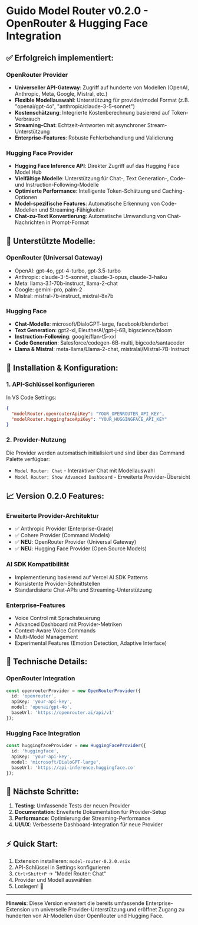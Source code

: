 # Guido Model Router v0.2.0 - OpenRouter & Hugging Face Integration

## ✅ Erfolgreich implementiert:

### OpenRouter Provider
- **Universeller API-Gateway**: Zugriff auf hunderte von Modellen (OpenAI, Anthropic, Meta, Google, Mistral, etc.)
- **Flexible Modellauswahl**: Unterstützung für provider/model Format (z.B. "openai/gpt-4o", "anthropic/claude-3-5-sonnet")
- **Kostenschätzung**: Integrierte Kostenberechnung basierend auf Token-Verbrauch
- **Streaming-Chat**: Echtzeit-Antworten mit asynchroner Stream-Unterstützung
- **Enterprise-Features**: Robuste Fehlerbehandlung und Validierung

### Hugging Face Provider
- **Hugging Face Inference API**: Direkter Zugriff auf das Hugging Face Model Hub
- **Vielfältige Modelle**: Unterstützung für Chat-, Text Generation-, Code- und Instruction-Following-Modelle
- **Optimierte Performance**: Intelligente Token-Schätzung und Caching-Optionen
- **Model-spezifische Features**: Automatische Erkennung von Code-Modellen und Streaming-Fähigkeiten
- **Chat-zu-Text Konvertierung**: Automatische Umwandlung von Chat-Nachrichten in Prompt-Format

## 🔧 Unterstützte Modelle:

### OpenRouter (Universal Gateway)
- OpenAI: gpt-4o, gpt-4-turbo, gpt-3.5-turbo
- Anthropic: claude-3-5-sonnet, claude-3-opus, claude-3-haiku
- Meta: llama-3.1-70b-instruct, llama-2-chat
- Google: gemini-pro, palm-2
- Mistral: mistral-7b-instruct, mixtral-8x7b

### Hugging Face
- **Chat-Modelle**: microsoft/DialoGPT-large, facebook/blenderbot
- **Text Generation**: gpt2-xl, EleutherAI/gpt-j-6B, bigscience/bloom
- **Instruction-Following**: google/flan-t5-xxl
- **Code Generation**: Salesforce/codegen-6B-multi, bigcode/santacoder
- **Llama & Mistral**: meta-llama/Llama-2-chat, mistralai/Mistral-7B-Instruct

## 🚀 Installation & Konfiguration:

### 1. API-Schlüssel konfigurieren
In VS Code Settings:
```json
{
  "modelRouter.openrouterApiKey": "YOUR_OPENROUTER_API_KEY",
  "modelRouter.huggingfaceApiKey": "YOUR_HUGGINGFACE_API_KEY"
}
```

### 2. Provider-Nutzung
Die Provider werden automatisch initialisiert und sind über das Command Palette verfügbar:
- `Model Router: Chat` - Interaktiver Chat mit Modellauswahl
- `Model Router: Show Advanced Dashboard` - Erweiterte Provider-Übersicht

## 📈 Version 0.2.0 Features:

### Erweiterte Provider-Architektur
- ✅ Anthropic Provider (Enterprise-Grade)
- ✅ Cohere Provider (Command Models)
- ✅ **NEU**: OpenRouter Provider (Universal Gateway)
- ✅ **NEU**: Hugging Face Provider (Open Source Models)

### AI SDK Kompatibilität
- Implementierung basierend auf Vercel AI SDK Patterns
- Konsistente Provider-Schnittstellen
- Standardisierte Chat-APIs und Streaming-Unterstützung

### Enterprise-Features
- Voice Control mit Sprachsteuerung
- Advanced Dashboard mit Provider-Metriken
- Context-Aware Voice Commands
- Multi-Model Management
- Experimental Features (Emotion Detection, Adaptive Interface)

## 🔧 Technische Details:

### OpenRouter Integration
```typescript
const openrouterProvider = new OpenRouterProvider({
  id: 'openrouter',
  apiKey: 'your-api-key',
  model: 'openai/gpt-4o',
  baseUrl: 'https://openrouter.ai/api/v1'
});
```

### Hugging Face Integration
```typescript
const huggingfaceProvider = new HuggingFaceProvider({
  id: 'huggingface',
  apiKey: 'your-api-key',
  model: 'microsoft/DialoGPT-large',
  baseUrl: 'https://api-inference.huggingface.co'
});
```

## 🎯 Nächste Schritte:

1. **Testing**: Umfassende Tests der neuen Provider
2. **Documentation**: Erweiterte Dokumentation für Provider-Setup
3. **Performance**: Optimierung der Streaming-Performance
4. **UI/UX**: Verbesserte Dashboard-Integration für neue Provider

## ⚡ Quick Start:

1. Extension installieren: `model-router-0.2.0.vsix`
2. API-Schlüssel in Settings konfigurieren
3. `Ctrl+Shift+P` → "Model Router: Chat"
4. Provider und Modell auswählen
5. Loslegen! 🚀

---

**Hinweis**: Diese Version erweitert die bereits umfassende Enterprise-Extension um universelle Provider-Unterstützung und eröffnet Zugang zu hunderten von AI-Modellen über OpenRouter und Hugging Face.
